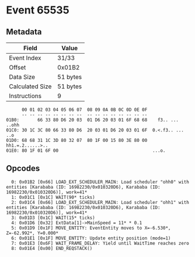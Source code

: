 # Event 65535

## Metadata

| Field           | Value    |
|-----------------|----------|
| Event Index     | 31/33    |
| Offset          | 0x01B2   |
| Data Size       | 51 bytes |
| Calculated Size | 51 bytes |
| Instructions    | 9        |

```
      00 01 02 03 04 05 06 07  08 09 0A 0B 0C 0D 0E 0F
      -- -- -- -- -- -- -- --  -- -- -- -- -- -- -- --
01B0:       66 33 80 D6 20 03  01 D6 20 03 01 6F 68 68    f3.. ... ..ohh
01C0: 30 1C 3C 80 66 33 80 D6  20 03 01 D6 20 03 01 6F  0.<.f3.. ... ..o
01D0: 68 68 31 1C 3D 80 32 07  80 1F 00 15 80 3E 80 00  hh1.=.2......>..
01E0: 80 1F 01 6F 00                                    ...o.           
```

## Opcodes

```
  0: 0x01B2 [0x66] LOAD_EXT_SCHEDULER_MAIN: Load scheduler "ohh0" with entities [Karababa (ID: 16982230/0x010320D6), Karababa (ID: 16982230/0x010320D6)], work=41*
  1: 0x01C1 [0x1C] WAIT(90* ticks)
  2: 0x01C4 [0x66] LOAD_EXT_SCHEDULER_MAIN: Load scheduler "ohh1" with entities [Karababa (ID: 16982230/0x010320D6), Karababa (ID: 16982230/0x010320D6)], work=41*
  3: 0x01D3 [0x1C] WAIT(15* ticks)
  4: 0x01D6 [0x32] ExtData[1]->MainSpeed = 11* * 0.1
  5: 0x01D9 [0x1F] MOVE_ENTITY: EventEntity moves to X=-6.530*, Z=-62.992*, Y=0.000*
  6: 0x01E1 [0x1F] MOVE_ENTITY: Update entity position (mode=1)
  7: 0x01E3 [0x6F] WAIT_FRAME_DELAY: Yield until WaitTime reaches zero
  8: 0x01E4 [0x00] END_REQSTACK()
```
